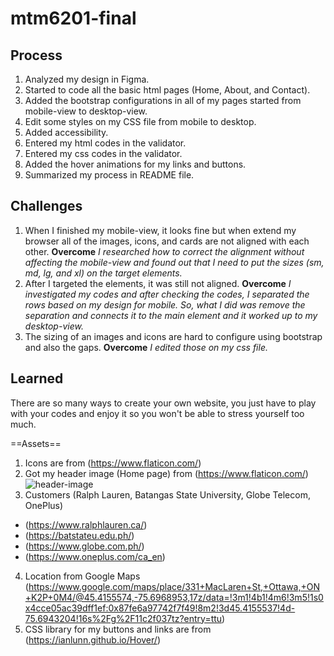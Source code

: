 # mtm6201-final

## Process
1. Analyzed my design in Figma.
2. Started to code all the basic html pages (Home, About, and Contact).
3. Added the bootstrap configurations in all of my pages started from mobile-view to desktop-view.
4. Edit some styles on my CSS file from mobile to desktop.
5. Added accessibility.
6. Entered my html codes in the validator.
7. Entered my css codes in the validator.
8. Added the hover animations for my links and buttons.
9. Summarized my process in README file.

## Challenges
1. When I finished my mobile-view, it looks fine but when extend my browser all of the images, icons, and cards are not aligned with each other.
**Overcome** *I researched how to correct the alignment without affecting the mobile-view and found out that I need to put the sizes (sm, md, lg, and xl) on the target elements.*
2. After I targeted the elements, it was still not aligned.
**Overcome** *I investigated my codes and after checking the codes, I separated the rows based on my design for mobile. So, what I did was remove the separation and connects it to the main element and it worked up to my desktop-view.* 
3. The sizing of an images and icons are hard to configure using bootstrap and also the gaps.
**Overcome** *I edited those on my css file.*

## Learned
There are so many ways to create your own website, you just have to play with your codes and enjoy it so you won't be able to stress yourself too much.

==Assets==
1. Icons are from (https://www.flaticon.com/)
2. Got my header image (Home page) from (https://www.flaticon.com/) ![header-image](../mtm6201-final/images/Header.png)
3. Customers (Ralph Lauren, Batangas State University, Globe Telecom, OnePlus)
- (https://www.ralphlauren.ca/)
- (https://batstateu.edu.ph/)
- (https://www.globe.com.ph/)
- (https://www.oneplus.com/ca_en)
4. Location from Google Maps (https://www.google.com/maps/place/331+MacLaren+St,+Ottawa,+ON+K2P+0M4/@45.4155574,-75.6968953,17z/data=!3m1!4b1!4m6!3m5!1s0x4cce05ac39dff1ef:0x87fe6a97742f7f49!8m2!3d45.4155537!4d-75.6943204!16s%2Fg%2F11c2f037tz?entry=ttu)
5. CSS library for my buttons and links are from (https://ianlunn.github.io/Hover/)
